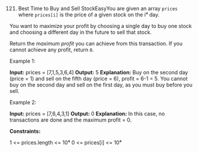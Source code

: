 121. Best Time to Buy and Sell StockEasyYou are given an array `prices` where `prices[i]` is the price of a given stock on the i⁴ day.

You want to maximize your profit by choosing a single day to buy one stock and choosing a different day in the future to sell that stock.

Return the *maximum profit* you can achieve from this transaction. If you cannot achieve any profit, return `0`.

 

Example 1:

**Input:** prices = [7,1,5,3,6,4]
**Output:** 5
**Explanation:** Buy on the second day (price = 1) and sell on the fifth day (price = 6), profit = 6-1 = 5.
You cannot buy on the second day and sell on the first day, as you must buy before you sell.

Example 2:

**Input:** prices = [7,6,4,3,1]
**Output:** 0
**Explanation:** In this case, no transactions are done and the maximum profit = 0.

 

**Constraints:**

1 <= prices.length <= 10⁴
0 <= prices[i] <= 10⁴